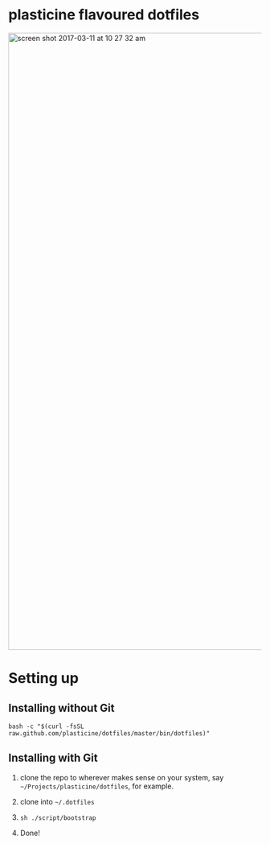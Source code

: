 # plasticine flavoured dotfiles

<img width="1226" alt="screen shot 2017-03-11 at 10 27 32 am" src="https://cloud.githubusercontent.com/assets/18076/23817210/7694b3e4-0645-11e7-866e-b548a2b8dae7.png">

# Setting up

## Installing without Git

```shell
bash -c "$(curl -fsSL raw.github.com/plasticine/dotfiles/master/bin/dotfiles)"
```

## Installing with Git

1. clone the repo to wherever makes sense on your system, say `~/Projects/plasticine/dotfiles`, for example.

1. clone into `~/.dotfiles`
2. `sh ./script/bootstrap`
3. Done!
